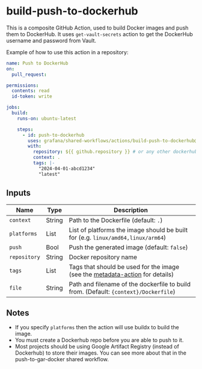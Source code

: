 # build-push-to-dockerhub

This is a composite GitHub Action, used to build Docker images and push them to DockerHub.
It uses `get-vault-secrets` action to get the DockerHub username and password from Vault.

Example of how to use this action in a repository:

```yaml
name: Push to DockerHub
on:
  pull_request:

permissions:
  contents: read
  id-token: write

jobs:
  build:
    runs-on: ubuntu-latest

    steps:
      - id: push-to-dockerhub
        uses: grafana/shared-workflows/actions/build-push-to-dockerhub@main
        with:
          repository: ${{ github.repository }} # or any other dockerhub repository
          context: .
          tags: |-
            "2024-04-01-abcd1234"
            "latest"
```

## Inputs

| Name         | Type   | Description                                                                          |
| ------------ | ------ | ------------------------------------------------------------------------------------ |
| `context`    | String | Path to the Dockerfile (default: `.`)                                                |
| `platforms`  | List   | List of platforms the image should be built for (e.g. `linux/amd64,linux/arm64`)     |
| `push`       | Bool   | Push the generated image (default: `false`)                                          |
| `repository` | String | Docker repository name                                                               |
| `tags`       | List   | Tags that should be used for the image (see the [metadata-action][mda] for details)  |
| `file`       | String | Path and filename of the dockerfile to build from. (Default: `{context}/Dockerfile`) |

[mda]: https://github.com/docker/metadata-action?tab=readme-ov-file#tags-input

## Notes

- If you specify `platforms` then the action will use buildx to build the image.
- You must create a Dockerhub repo before you are able to push to it.
- Most projects should be using Google Artifact Registry (instead of Dockerhub) to store their images. You can see more about that in the push-to-gar-docker shared workflow.
